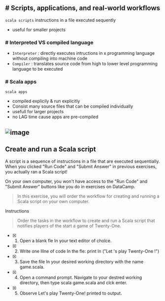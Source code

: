 ## # Scripts, applications, and real-world workflows

`scala scripts` instructions in a file executed sequently
- useful for smaller projects

### # Interpreted VS compiled language

- `Interpreter` : directly executes intructions in x programming language without compiling into machine code
- `Compiler` : translates source code from high to lower level programming language to be executed 
### # Scala apps

`scala apps`
- compiled explicily & run explicitly
- Consist many source files that can be compiled individually
- usefull for larger projects
- no LAG time cause apps are pre-compiled
 
![image](https://user-images.githubusercontent.com/51888893/203329478-9d0ba899-a03e-480d-a976-27774bec6410.png)
---
## Create and run a Scala script

A script is a sequence of instructions in a file that are executed sequentially. When you clicked "Run Code" and "Submit Answer" in previous exercises, you actually ran a Scala script!

On your own computer, you won't have access to the "Run Code" and "Submit Answer" buttons like you do in exercises on DataCamp.

> In this exercise, you will order the workflow for creating and running a Scala script on your own computer.

Instructions
> Order the tasks in the workflow to create and run a Scala script that notifies players of the start a game of Twenty-One.

- [x] 1. Open a blank fle In your text editor of cholce.
  
- [x] 2. Write one lIlne of code In the fle: print ln ("Let 's play Twenty-One !")
  
- [x] 3. Save the file In your desired working directory with the name game.scala.
  
- [x] 4. Open a command prompt. Navigate to your destred working directory, then
     type scala game.scala and clck enter.
     
- [x] 5. Observe Let's play Twenty-One! printed to output.

